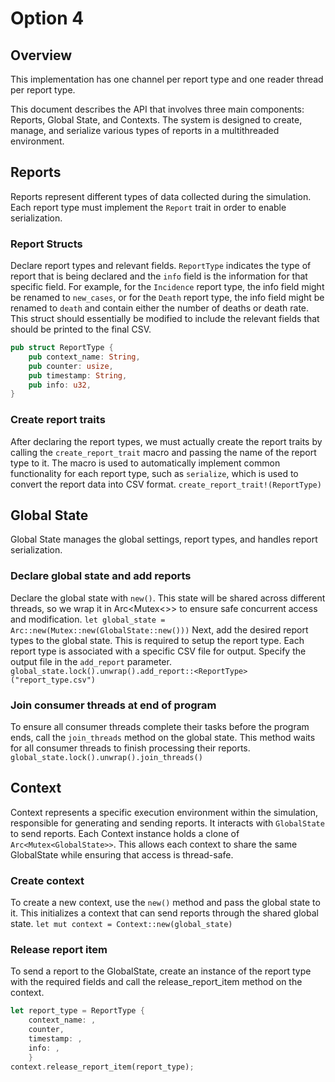 # Option 4

## Overview 

This implementation has one channel per report type and one reader thread per report type. 

This document describes the API that involves three main components: Reports, Global State, and Contexts. The system is designed to create, manage, and serialize various types of reports in a multithreaded environment.

## Reports
Reports represent different types of data collected during the simulation. Each report type must implement the `Report` trait in order to enable serialization. 

### Report Structs
Declare report types and relevant fields. `ReportType` indicates the type of report that is being declared and the `info` field is the information for that specific field. For example, for the `Incidence` report type, the info field might be renamed to `new_cases`, or for the `Death` report type, the info field might be renamed to `death` and contain either the number of deaths or death rate. This struct should essentially be modified to include the relevant fields that should be printed to the final CSV.  

```rust 
pub struct ReportType {
    pub context_name: String,
    pub counter: usize,
    pub timestamp: String,
    pub info: u32,
}
```

### Create report traits 
After declaring the report types, we must actually create the report traits by calling the `create_report_trait` macro and passing the name of the report type to it. The macro is used to automatically implement common functionality for each report type, such as `serialize`, which is used to convert the report data into CSV format. 
`create_report_trait!(ReportType)`

## Global State 
Global State manages the global settings, report types, and handles report serialization. 

### Declare global state and add reports 
Declare the global state with `new()`. This state will be shared across different threads, so we wrap it in Arc<Mutex<>> to ensure safe concurrent access and modification.
`let global_state = Arc::new(Mutex::new(GlobalState::new()))`
Next, add the desired report types to the global state. This is required to setup the report type. Each report type is associated with a specific CSV file for output. Specify the output file in the `add_report` parameter. 
`global_state.lock().unwrap().add_report::<ReportType>("report_type.csv")`

### Join consumer threads at end of program
To ensure all consumer threads complete their tasks before the program ends, call the `join_threads` method on the global state. This method waits for all consumer threads to finish processing their reports.
`global_state.lock().unwrap().join_threads()`

## Context
Context represents a specific execution environment within the simulation, responsible for generating and sending reports. It interacts with `GlobalState` to send reports. Each Context instance holds a clone of `Arc<Mutex<GlobalState>>`. This allows each context to share the same GlobalState while ensuring that access is thread-safe.

### Create context 
To create a new context, use the `new()` method and pass the global state to it. This initializes a context that can send reports through the shared global state.
`let mut context = Context::new(global_state)`

### Release report item
To send a report to the GlobalState, create an instance of the report type with the required fields and call the release_report_item method on the context.
```rust
let report_type = ReportType {
    context_name: ,
    counter,
    timestamp: ,
    info: ,
    }
context.release_report_item(report_type);
```